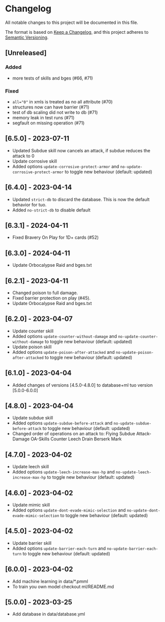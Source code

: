 # Changelog

All notable changes to this project will be documented in this file.

The format is based on [Keep a Changelog](https://keepachangelog.com/en/1.0.0/),
and this project adheres to [Semantic Versioning](https://semver.org/spec/v2.0.0.html).

## [Unreleased]

### Added

- more tests of skills and bges (#66, #71)

### Fixed

- `all="0"` in xmls is treated as no all attribute (#70)
- structures now can have barrier (#71) 
- test of db scaling did not write to db (#71)
- memory leak in test runs (#71)
- segfault on missing operation (#71)

## [6.5.0] - 2023-07-11

- Updated Subdue skill now cancels an attack, if subdue reduces the attack to 0
- Update corrosive skill
- Added options `update-corrosive-protect-armor` and `no-update-corrosive-protect-armor` to toggle new behaviour (default: updated)

## [6.4.0] - 2023-04-14

- Updated `strict-db` to discard the database. This is now the default behavior for tuo. 
- Added `no-strict-db` to disable default 

## [6.3.1] - 2024-04-11

- Fixed Bravery On Play for 1D+ cards (#52)

## [6.3.0] - 2024-04-11

- Update Orbocalypse Raid and bges.txt

## [6.2.1] - 2023-04-11

- Changed poison to full damage.
- Fixed barrier protection on play (#45).
- Update Orbocalypse Raid and bges.txt

## [6.2.0] - 2023-04-07

- Update counter skill
- Added options `update-counter-without-damage` and `no-update-counter-without-damage` to toggle new behaviour (default: updated)
- Update poison skill
- Added options `update-poison-after-attacked` and `no-update-poison-after-attacked` to toggle new behaviour (default: updated)

## [6.1.0] - 2023-04-04

- Added changes of versions [4.5.0-4.8.0] to database+ml tuo version [5.0.0-6.0.0]

## [4.8.0] - 2023-04-04

- Update subdue skill
- Added options `update-subdue-before-attack` and `no-update-subdue-before-attack` to toggle new behaviour (default: updated)
- Changed order of operations on an attack to: 
    Flying
    Subdue
    Attack-Damage
    OA-Skills
    Counter
    Leech
    Drain
    Berserk
    Mark

## [4.7.0] - 2023-04-02

- Update leech skill
- Added options `update-leech-increase-max-hp` and `no-update-leech-increase-max-hp` to toggle new behaviour (default: updated)

## [4.6.0] - 2023-04-02

- Update mimic skill
- Added options `update-dont-evade-mimic-selection` and `no-update-dont-evade-mimic-selection` to toggle new behaviour (default: updated)

## [4.5.0] - 2023-04-02

- Update barrier skill
- Added options `update-barrier-each-turn` and `no-update-barrier-each-turn` to toggle new behaviour (default: updated)

## [6.0.0] - 2023-04-02

- Add machine learning in data/*.pmml
- To train you own model checkout ml/README.md

## [5.0.0] - 2023-03-25

- Add database in data/database.yml
